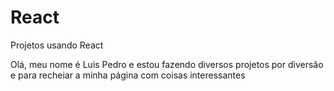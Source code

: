 # React
Projetos usando React

Olá, meu nome é Luis Pedro e estou fazendo diversos projetos por diversão e para recheiar a minha página com coisas interessantes